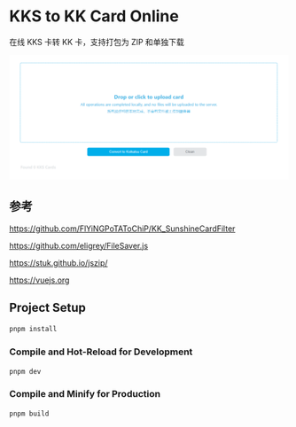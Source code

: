# KKS to KK Card Online

在线 KKS 卡转 KK 卡，支持打包为 ZIP 和单独下载

![](./screenshot/screenshot.png)

## 参考

https://github.com/FlYiNGPoTAToChiP/KK_SunshineCardFilter

https://github.com/eligrey/FileSaver.js

https://stuk.github.io/jszip/

https://vuejs.org


## Project Setup

```sh
pnpm install
```

### Compile and Hot-Reload for Development

```sh
pnpm dev
```

### Compile and Minify for Production

```sh
pnpm build
```
